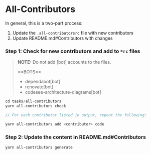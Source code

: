 # All-Contributors

In general, this is a two-part process:

1. Update the `.all-contributorsrc` file with new contributors
2. Update README.md#Contributors with changes

### Step 1: Check for new contributors and add to `*rc` files

> **NOTE:**
> Do not add [bot] accounts to the files.
>
>   ==BOTS==
> - dependabot[bot]
> - renovate[bot]
> - codesee-architecture-diagrams[bot]

```js
cd tasks/all-contributors
yarn all-contributors check

// For each contributor listed in output, repeat the following:

yarn all-contributors add <contributor> code
```

### Step 2: Update the content in README.md#Contributors

```bash
yarn all-contributors generate
```
